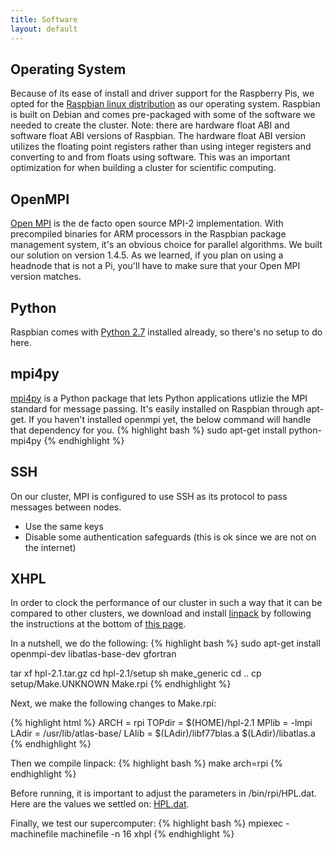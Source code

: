 ```yaml
---
title: Software
layout: default
---
```


## Operating System
Because of its ease of install and driver support for the Raspberry Pis, we opted for the [Raspbian linux distribution](http://www.raspberrypi.org/downloads) as our operating system. Raspbian is built on Debian and comes pre-packaged with some of the software we needed to create the cluster. Note: there are hardware float ABI and software float ABI versions of Raspbian. The hardware float ABI version utilizes the floating point registers rather than using integer registers and converting to and from floats using software. This was an important optimization for when building a cluster for scientific computing.

## OpenMPI
[Open MPI](http://www.open-mpi.org/) is the de facto open source MPI-2 implementation. With precompiled binaries for ARM processors in the Raspbian package management system, it's an obvious choice for parallel algorithms. We built our solution on version 1.4.5. As we learned, if you plan on using a headnode that is not a Pi, you'll have to make sure that your Open MPI version matches.

## Python
Raspbian comes with [Python 2.7](http://www.python.org/) installed already, so there's no setup to do here.

## mpi4py
[mpi4py](http://mpi4py.scipy.org/) is a Python package that lets Python applications utlizie the MPI standard for message passing. It's easily installed on Raspbian through apt-get. If you haven't installed openmpi yet, the below command will handle that dependency for you.
{% highlight bash %}
sudo apt-get install python-mpi4py
{% endhighlight %}

## SSH
On our cluster, MPI is configured to use SSH as its protocol to pass messages between nodes.
- Use the same keys
- Disable some authentication safeguards (this is ok since we are not on the internet)

## XHPL
In order to clock the performance of our cluster in such a way that it can be compared to other clusters, we download and install [linpack](http://www.netlib.org/benchmark/hpl/) by following the instructions at the bottom of [this page](http://www.raspberrypi.org/phpBB3/viewtopic.php?t=33186&p=301458).

In a nutshell, we do the following:
{% highlight bash %}
sudo apt-get install openmpi-dev libatlas-base-dev gfortran

tar xf hpl-2.1.tar.gz
cd hpl-2.1/setup
sh make_generic
cd ..
cp setup/Make.UNKNOWN Make.rpi
{% endhighlight %}

Next, we make the following changes to Make.rpi:

{% highlight  html %}
ARCH         = rpi
TOPdir       = $(HOME)/hpl-2.1
MPlib        = -lmpi
LAdir        = /usr/lib/atlas-base/
LAlib        = $(LAdir)/libf77blas.a $(LAdir)/libatlas.a
{% endhighlight %}

Then we compile linpack:
{% highlight  bash %}
make arch=rpi
{% endhighlight %}

Before running, it is important to adjust the parameters in /bin/rpi/HPL.dat.
Here are the values we settled on: [HPL.dat](https://github.com/pjbull/raspberry-patch/blob/master/HPL.dat).

Finally, we test our supercomputer:
{% highlight  bash %}
mpiexec -machinefile machinefile -n 16 xhpl
{% endhighlight %}
